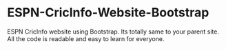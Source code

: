 # ESPN-CricInfo-Website-Bootstrap


ESPN CricInfo website using Bootstrap. Its totally same to your parent site. All the code is readable and easy to learn for everyone.
